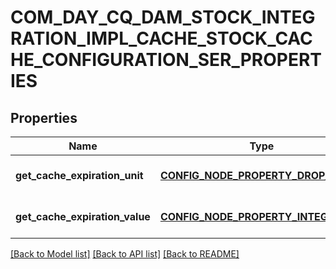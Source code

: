 # COM_DAY_CQ_DAM_STOCK_INTEGRATION_IMPL_CACHE_STOCK_CACHE_CONFIGURATION_SER_PROPERTIES

## Properties
Name | Type | Description | Notes
------------ | ------------- | ------------- | -------------
**get_cache_expiration_unit** | [**CONFIG_NODE_PROPERTY_DROP_DOWN**](configNodePropertyDropDown.md) |  | [optional] [default to null]
**get_cache_expiration_value** | [**CONFIG_NODE_PROPERTY_INTEGER**](configNodePropertyInteger.md) |  | [optional] [default to null]

[[Back to Model list]](../README.md#documentation-for-models) [[Back to API list]](../README.md#documentation-for-api-endpoints) [[Back to README]](../README.md)


